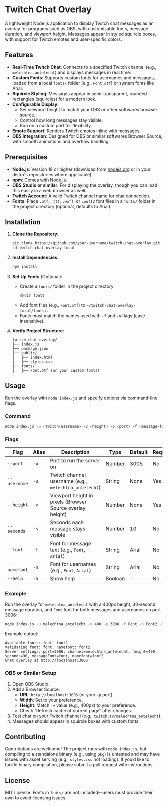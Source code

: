 # Twitch Chat Overlay

A lightweight Node.js application to display Twitch chat messages as an overlay for programs such as OBS, with customizable fonts, message duration, and viewport height. Messages appear in styled squircle boxes, with support for Twitch emotes and user-specific colors.

## Features
- **Real-Time Twitch Chat**: Connects to a specified Twitch channel (e.g., `melechtna_antelecht`) and displays messages in real time.
- **Custom Fonts**: Supports custom fonts for usernames and messages, loaded from a local `fonts/` folder (e.g., `Font.otf`) or system fonts like Arial.
- **Squircle Styling**: Messages appear in semi-transparent, rounded rectangles (squircles) for a modern look.
- **Configurable Display**:
  - Set viewport height to match your OBS or other softwares browser source.
  - Control how long messages stay visible.
  - Run on a custom port for flexibility.
- **Emote Support**: Renders Twitch emotes inline with messages.
- **OBS Integration**: Designed for OBS or similar softwares Browser Source, with smooth animations and overflow handling.

## Prerequisites
- **Node.js**: Version 18 or higher (download from [nodejs.org](https://nodejs.org) or in your distro's repositories where applicable).
- **npm**: Comes with Node.js.
- **OBS Studio or similar**: For displaying the overlay, though you can load this easily in a web browser as well.
- **Twitch Account**: A valid Twitch channel name for chat connection.
- **Fonts**: Place `.otf`, `.ttf`, `.woff`, or `.woff2` font files in a `fonts/` folder in the project directory (optional, defaults to Arial).

## Installation
1. **Clone the Repository**:
   ```bash
   git clone https://github.com/your-username/twitch-chat-overlay.git
   cd twitch-chat-overlay-local
   ```

2. **Install Dependencies**:
   ```bash
   npm install
   ```

3. **Set Up Fonts** (Optional):
   - Create a `fonts/` folder in the project directory:
     ```bash
     mkdir fonts
     ```
   - Add font files (e.g., `Font.otf`) to `~/twitch-chat-overlay-local/fonts/`.
   - Fonts must match the names used with `-f` and `-n` flags (case-insensitive).

4. **Verify Project Structure**:
   ```
   twitch-chat-overlay/
   ├── index.js
   ├── package.json
   ├── public/
   │   ├── index.html
   │   ├── styles.css
   ├── fonts/
   │   ├── Font.otf (or your custom fonts)
   ```

## Usage
Run the overlay with `node index.js` and specify options via command-line flags.

### Command
```bash
node index.js -u <twitch-username> -v <height> -p <port> -f <message-font> -n <username-font> -s <seconds>
```

### Flags
| Flag | Alias | Description | Type | Default | Required |
|------|-------|-------------|------|---------|----------|
| `--port` | `-p` | Port to run the server on | Number | 3005 | No |
| `--username` | `-u` | Twitch channel username (e.g., `melechtna_antelecht`) | String | None | Yes |
| `--height` | `-v` | Viewport height in pixels (Browser Source overlay height) | Number | None | Yes |
| `--seconds` | `-s` | Seconds each message stays visible | Number | 10 | No |
| `--font` | `-f` | Font for message text (e.g., `Font`, `Arial`) | String | Arial | No |
| `--namefont` | `-n` | Font for usernames (e.g., `Font`, `Arial`) | String | Arial | No |
| `--help` | `-h` | Show help | Boolean | - | No |

### Example
Run the overlay for `melechtna_antelecht` with a 400px height, 30-second message duration, and `Font` font for both messages and usernames on port 3006:
```bash
node index.js -u melechtna_antelecht -v 400 -p 3006 -f Font -n Font2 -s 30
```

Example output:
```
Available fonts: font, font2
Validating font: font, namefont: font2
Server settings: port=3006, channel=melechtna_antelecht, height=400, seconds=30, messageFont=font, namefont=font2
Chat overlay at http://localhost:3006
```

### OBS or Similar Setup
1. Open OBS Studio.
2. Add a Browser Source:
   - **URL**: `http://localhost:3006` (or your `-p` port).
   - **Width**: Set to your preference.
   - **Height**: Match `-v` value (e.g., 400px) to your preference.
   - Check “Refresh cache of current page” after changes.
3. Test chat on your Twitch channel (e.g., `twitch.tv/melechtna_antelecht`).
4. Messages should appear in squircle boxes with custom fonts.

## Contributing
Contributions are welcome! The project runs with `node index.js`, but compiling to a standalone binary (e.g., using `pkg`) is untested and may have issues with asset serving (e.g., `styles.css` not loading). If you’d like to tackle binary compilation, please submit a pull request with instructions.

## License
MIT License. Fonts in `fonts/` are not included—users must provide their own to avoid licensing issues.
